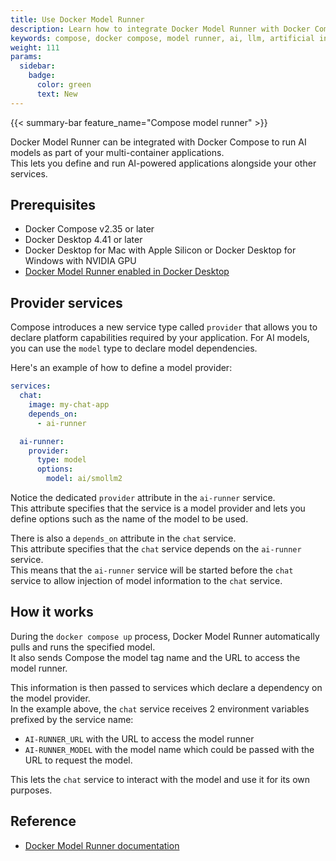 ```yaml
---
title: Use Docker Model Runner
description: Learn how to integrate Docker Model Runner with Docker Compose to build AI-powered applications
keywords: compose, docker compose, model runner, ai, llm, artificial intelligence, machine learning
weight: 111
params:
  sidebar:
    badge:
      color: green
      text: New
---
```


{{< summary-bar feature_name="Compose model runner" >}}

Docker Model Runner can be integrated with Docker Compose to run AI models as part of your multi-container applications.  
This lets you define and run AI-powered applications alongside your other services.

## Prerequisites

- Docker Compose v2.35 or later
- Docker Desktop 4.41 or later 
- Docker Desktop for Mac with Apple Silicon or Docker Desktop for Windows with NVIDIA GPU
- [Docker Model Runner enabled in Docker Desktop](/manuals/desktop/features/model-runner.md#enable-docker-model-runner)

## Provider services

Compose introduces a new service type called `provider` that allows you to declare platform capabilities required by your application. For AI models, you can use the `model` type to declare model dependencies.

Here's an example of how to define a model provider:

```yaml
services:
  chat:
    image: my-chat-app
    depends_on:
      - ai-runner

  ai-runner:
    provider:
      type: model
      options:
        model: ai/smollm2
```

Notice the dedicated `provider` attribute in the `ai-runner` service.   
This attribute specifies that the service is a model provider and lets you define options such as the name of the model to be used.

There is also a `depends_on` attribute in the `chat` service.  
This attribute specifies that the `chat` service depends on the `ai-runner` service.  
This means that the `ai-runner` service will be started before the `chat` service to allow injection of model information to the `chat` service.

## How it works

During the `docker compose up` process, Docker Model Runner automatically pulls and runs the specified model.  
It also sends Compose the model tag name and the URL to access the model runner.

This information is then passed to services which declare a dependency on the model provider.  
In the example above, the `chat` service receives 2 environment variables prefixed by the service name:
 - `AI-RUNNER_URL` with the URL to access the model runner
 - `AI-RUNNER_MODEL` with the model name which could be passed with the URL to request the model.

This lets the `chat` service to interact with the model and use it for its own purposes.

## Reference

- [Docker Model Runner documentation](/manuals/desktop/features/model-runner.md)
